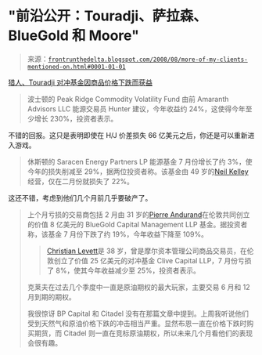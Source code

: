 <!--yml

类别：未分类

日期：2024 年 5 月 12 日 23:38:56

-->

# "前沿公开：Touradji、萨拉森、BlueGold 和 Moore"

> 来源：[`frontrunthedelta.blogspot.com/2008/08/more-of-my-clients-mentioned-on.html#0001-01-01`](https://frontrunthedelta.blogspot.com/2008/08/more-of-my-clients-mentioned-on.html#0001-01-01)

[](http://www.bloomberg.com/apps/news?pid=20601087&sid=awbpiXcXlOF8&refer=home)[猎人、Touradji 对冲基金因商品价格下跌而获益](http://www.bloomberg.com/apps/news?pid=20601087&sid=awbpiXcXlOF8&refer=home)

> 波士顿的 Peak Ridge Commodity Volatility Fund 由前 Amaranth Advisors LLC 能源交易员 Hunter 建议，今年收益约 24%，这使得今年至少增长 230%，投资者表示。

不错的回报。这只是表明即使在 H/J 价差损失 66 亿美元之后，你还是可以重新进入游戏。

> 休斯顿的 Saracen Energy Partners LP 能源基金 7 月份增长了约 3%，使今年的损失削减至 29%，据两位投资者称。该基金由 49 岁的[Neil Kelley](http://search.bloomberg.com/search?q=Neil+Kelley&site=wnews&client=wnews&proxystylesheet=wnews&output=xml_no_dtd&ie=UTF-8&oe=UTF-8&filter=p&getfields=wnnis&sort=date:D:S:d1)经营，仅在二月份就损失了 22%。

这还不错，考虑到他们几个月前几乎要破产了。

> 上个月亏损的交易商包括 2 月由 31 岁的[Pierre Andurand](http://search.bloomberg.com/search?q=Pierre+Andurand&site=wnews&client=wnews&proxystylesheet=wnews&output=xml_no_dtd&ie=UTF-8&oe=UTF-8&filter=p&getfields=wnnis&sort=date:D:S:d1)在伦敦共同创立的价值 8 亿美元的 BlueGold Capital Management LLP 基金。据投资者称，该基金 7 月份下跌了约 19%，今年收益下降至 109%。
> 
> > [Christian Levett](http://search.bloomberg.com/search?q=Christian+Levett&site=wnews&client=wnews&proxystylesheet=wnews&output=xml_no_dtd&ie=UTF-8&oe=UTF-8&filter=p&getfields=wnnis&sort=date:D:S:d1)是 38 岁，曾是摩尔资本管理公司商品交易员，在伦敦创立了价值 25 亿美元的对冲基金 Clive Capital LLP，7 月份亏损了 8%，使其今年收益减少至 25%，投资者表示。
> > 
> 克莱夫在过去几个季度中一直是原油期权的最大玩家，主要交易 6 月和 12 月到期的期权。
> 
> 我很惊讶 BP Capital 和 Citadel 没有在那篇文章中提到。上周我听说他们受到天然气和原油价格下跌的冲击相当严重。显然布恩一直在价格下跌时购买期货，而 Citadel 则一直在竞标原油期权，所以未来几个月看他们的表现会很有趣。
> 
> [](http://www.bloomberg.com/apps/news?pid=20601087&sid=awbpiXcXlOF8&refer=home)

